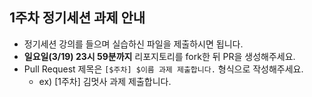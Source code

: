 ## 1주차 정기세션 과제 안내
- 정기세션 강의를 들으며 실습하신 파일을 제출하시면 됩니다.
- **일요일(3/19) 23시 59분까지** 리포지토리를 fork한 뒤 PR을 생성해주세요.
- Pull Request 제목은 `[$주차] $이름 과제 제출합니다.` 형식으로 작성해주세요.
    - ex) [1주차] 김멋사 과제 제출합니다.
